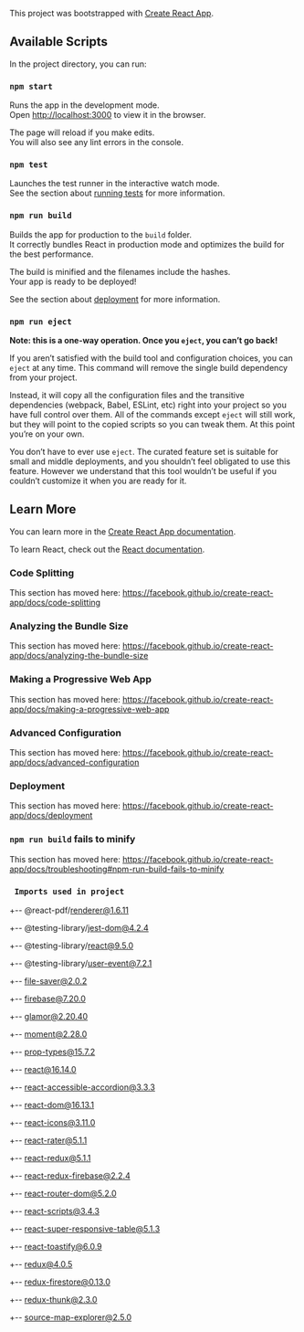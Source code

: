 This project was bootstrapped with [Create React App](https://github.com/facebook/create-react-app).

## Available Scripts

In the project directory, you can run:

### `npm start`

Runs the app in the development mode.<br />
Open [http://localhost:3000](http://localhost:3000) to view it in the browser.

The page will reload if you make edits.<br />
You will also see any lint errors in the console.

### `npm test`

Launches the test runner in the interactive watch mode.<br />
See the section about [running tests](https://facebook.github.io/create-react-app/docs/running-tests) for more information.

### `npm run build`

Builds the app for production to the `build` folder.<br />
It correctly bundles React in production mode and optimizes the build for the best performance.

The build is minified and the filenames include the hashes.<br />
Your app is ready to be deployed!

See the section about [deployment](https://facebook.github.io/create-react-app/docs/deployment) for more information.

### `npm run eject`

**Note: this is a one-way operation. Once you `eject`, you can’t go back!**

If you aren’t satisfied with the build tool and configuration choices, you can `eject` at any time. This command will remove the single build dependency from your project.

Instead, it will copy all the configuration files and the transitive dependencies (webpack, Babel, ESLint, etc) right into your project so you have full control over them. All of the commands except `eject` will still work, but they will point to the copied scripts so you can tweak them. At this point you’re on your own.

You don’t have to ever use `eject`. The curated feature set is suitable for small and middle deployments, and you shouldn’t feel obligated to use this feature. However we understand that this tool wouldn’t be useful if you couldn’t customize it when you are ready for it.

## Learn More

You can learn more in the [Create React App documentation](https://facebook.github.io/create-react-app/docs/getting-started).

To learn React, check out the [React documentation](https://reactjs.org/).

### Code Splitting

This section has moved here: https://facebook.github.io/create-react-app/docs/code-splitting

### Analyzing the Bundle Size

This section has moved here: https://facebook.github.io/create-react-app/docs/analyzing-the-bundle-size

### Making a Progressive Web App

This section has moved here: https://facebook.github.io/create-react-app/docs/making-a-progressive-web-app

### Advanced Configuration

This section has moved here: https://facebook.github.io/create-react-app/docs/advanced-configuration

### Deployment

This section has moved here: https://facebook.github.io/create-react-app/docs/deployment

### `npm run build` fails to minify

This section has moved here: https://facebook.github.io/create-react-app/docs/troubleshooting#npm-run-build-fails-to-minify


### ` Imports used in project`
+-- @react-pdf/renderer@1.6.11

+-- @testing-library/jest-dom@4.2.4

+-- @testing-library/react@9.5.0

+-- @testing-library/user-event@7.2.1

+-- file-saver@2.0.2

+-- firebase@7.20.0

+-- glamor@2.20.40

+-- moment@2.28.0

+-- prop-types@15.7.2

+-- react@16.14.0

+-- react-accessible-accordion@3.3.3

+-- react-dom@16.13.1

+-- react-icons@3.11.0

+-- react-rater@5.1.1

+-- react-redux@5.1.1

+-- react-redux-firebase@2.2.4

+-- react-router-dom@5.2.0

+-- react-scripts@3.4.3

+-- react-super-responsive-table@5.1.3

+-- react-toastify@6.0.9

+-- redux@4.0.5

+-- redux-firestore@0.13.0

+-- redux-thunk@2.3.0

+-- source-map-explorer@2.5.0
